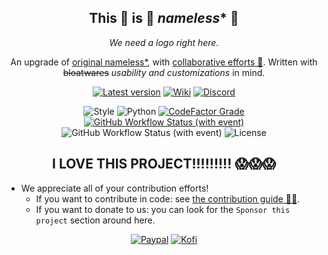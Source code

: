 <div align="center" id="headline">

## This 👏 is 👏 *nameless** 👏

*We need a logo right here.*

An upgrade of [original nameless*](https://github.com/FoxeiZ/nameless), with [collaborative efforts 💪](https://github.com/nameless-on-discord/nameless/graphs/contributors). Written with ~~bloatwares~~ *usability and customizations* in mind.

[![Latest version](https://img.shields.io/github/v/tag/nameless-on-discord/nameless?style=for-the-badge&logo=github&label=Latest%20version)](https://github.com/nameless-on-discord/nameless/tags)
[![Wiki](https://img.shields.io/badge/Visit-the%20wiki-pink?style=for-the-badge&logo=github)](https://github.com/nameless-on-discord/nameless/wiki)
[![Discord](https://img.shields.io/discord/708668574201544745?style=for-the-badge&logo=discord&label=Join%20us%20(VN)&labelColor=hex&color=5865F2)](https://discord.com/channels/708668574201544745/865597156203167754/926665709940011120)

![Style](https://img.shields.io/badge/Style-black-black?style=for-the-badge&logo=python)
![Python](https://img.shields.io/badge/Python-3.10-blue?style=for-the-badge&logo=python)
[![CodeFactor Grade](https://img.shields.io/codefactor/grade/github/nameless-on-discord/nameless/main?style=for-the-badge)](https://www.codefactor.io/repository/github/nameless-on-discord/nameless)
[![GitHub Workflow Status (with event)](https://img.shields.io/github/actions/workflow/status/nameless-on-discord/nameless/anything-python.yml?style=for-the-badge&logo=github&label=Code%20integrity)](https://github.com/nameless-on-discord/nameless/actions/workflows/anything-python.yml)
![GitHub Workflow Status (with event)](https://img.shields.io/github/actions/workflow/status/nameless-on-discord/nameless/codeql.yml?style=for-the-badge&logo=github&label=Code%20Security&link=https%3A%2F%2Fgithub.com%2Fnameless-on-discord%2Fnameless%2Factions%2Fworkflows%2Fanything-python.yml)
![License](https://img.shields.io/github/license/nameless-on-discord/nameless?style=for-the-badge&logo=github)

</div>

<div align="center" id="contribute">

## I LOVE THIS PROJECT!!!!!!!!! 😱😱😱

</div>

- We appreciate all of your contribution efforts!
	- If you want to contribute in code: see [the contribution guide 🧑‍💻](https://github.com/Lilia-Workshop/nameless/blob/main/CONTRIBUTING.md).
	- If you want to donate to us: you can look for the `Sponsor this project` section around here.

<div align="center" id="donate">
 
[![Paypal](https://img.shields.io/badge/Donate-Paypal-blue?style=for-the-badge&logo=paypal)](https://www.paypal.me/Swyrin/1USD)
[![Kofi](https://img.shields.io/badge/Donate-Kofi-pink?style=for-the-badge&logo=kofi)](https://ko-fi.com/Swyrin)
</div>
        
